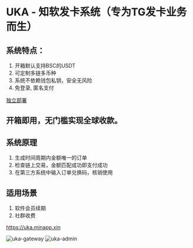 # UKA - 知软发卡系统（专为TG发卡业务而生）

## 系统特点：

1. 开箱默认支持BSC的USDT
2. 可定制多链多币种
3. 系统不依赖钱包私钥，安全无风险
4. 免登录, 匿名支付

[独立部署](DEPLOY.md)

## 开箱即用，无门槛实现全球收款。

## 系统原理

1. 生成时间周期内金额唯一的订单
2. 检查链上交易，金额匹配成功即支付成功
3. 在第三方系统中输入订单兑换码，核销使用

## 适用场景

1. 软件会员续期
2. 社群收费

https://uka.minapp.xin

![uka-gateway](public/screenshot.jpg)
![uka-admin](public/admin.png)
